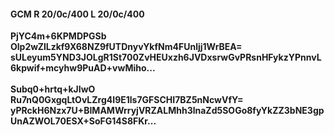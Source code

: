 #### GCM R 20/0c/400 L 20/0c/400
**PjYC4m+6KPMDPGSb**<br/>**Olp2wZlLzkf9X68NZ9fUTDnyvYkfNm4FUnljj1WrBEA=**<br/>**sULeyum5YND3JOLgR1St700ZvHEUxzh6JVDxsrwGvPRsnHFykzYPnnvL6kpwif+mcyhw9PuAD+vwMiho...**<br/><br/>
**Subq0+hrtq+kJIwO**<br/>**Ru7nQ0GxgqLtOvLZrg4I9E1ls7GFSCHI7BZ5nNcwVfY=**<br/>**yPRckH6Nzx7U+BIMAMWrryjVRZALMhh3lnaZd5SOGo8fyYkZZ3bNE3gpUnAZWOL70ESX+SoFG14S8FKr...**